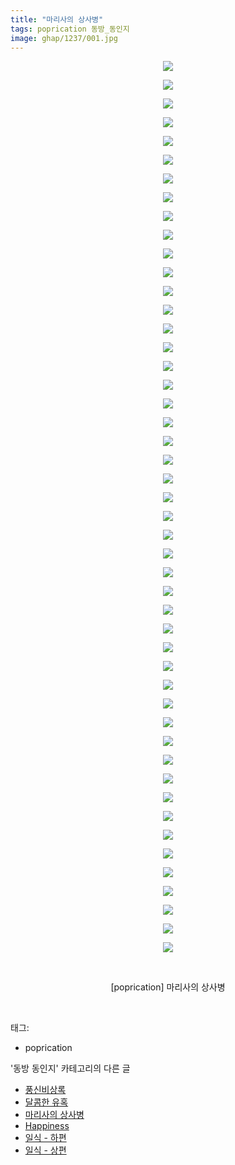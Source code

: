 ```yaml
---
title: "마리사의 상사병"
tags: poprication 동방_동인지
image: ghap/1237/001.jpg
---
```

<div class="article">
<p style="text-align: center; clear: none; float: none;"><img src="{{ site.nasurl }}/ghap/1237/001.jpg"/></p>
<p style="text-align: center; clear: none; float: none;"><img src="{{ site.nasurl }}/ghap/1237/002.jpg"/></p>
<p style="text-align: center; clear: none; float: none;"><img src="{{ site.nasurl }}/ghap/1237/003.jpg"/></p>
<p style="text-align: center; clear: none; float: none;"><img src="{{ site.nasurl }}/ghap/1237/004.jpg"/></p>
<p style="text-align: center; clear: none; float: none;"><img src="{{ site.nasurl }}/ghap/1237/005.jpg"/></p>
<p style="text-align: center; clear: none; float: none;"><img src="{{ site.nasurl }}/ghap/1237/006.jpg"/></p>
<p style="text-align: center; clear: none; float: none;"><img src="{{ site.nasurl }}/ghap/1237/007.jpg"/></p>
<p style="text-align: center; clear: none; float: none;"><img src="{{ site.nasurl }}/ghap/1237/008.jpg"/></p>
<p style="text-align: center; clear: none; float: none;"><img src="{{ site.nasurl }}/ghap/1237/009.jpg"/></p>
<p style="text-align: center; clear: none; float: none;"><img src="{{ site.nasurl }}/ghap/1237/010.jpg"/></p>
<p style="text-align: center; clear: none; float: none;"><img src="{{ site.nasurl }}/ghap/1237/011.jpg"/></p>
<p style="text-align: center; clear: none; float: none;"><img src="{{ site.nasurl }}/ghap/1237/012.jpg"/></p>
<p style="text-align: center; clear: none; float: none;"><img src="{{ site.nasurl }}/ghap/1237/013.jpg"/></p>
<p style="text-align: center; clear: none; float: none;"><img src="{{ site.nasurl }}/ghap/1237/014.jpg"/></p>
<p style="text-align: center; clear: none; float: none;"><img src="{{ site.nasurl }}/ghap/1237/015.jpg"/></p>
<p style="text-align: center; clear: none; float: none;"><img src="{{ site.nasurl }}/ghap/1237/016.jpg"/></p>
<p style="text-align: center; clear: none; float: none;"><img src="{{ site.nasurl }}/ghap/1237/017.jpg"/></p>
<p style="text-align: center; clear: none; float: none;"><img src="{{ site.nasurl }}/ghap/1237/018.jpg"/></p>
<p style="text-align: center; clear: none; float: none;"><img src="{{ site.nasurl }}/ghap/1237/019.jpg"/></p>
<p style="text-align: center; clear: none; float: none;"><img src="{{ site.nasurl }}/ghap/1237/020.jpg"/></p>
<p style="text-align: center; clear: none; float: none;"><img src="{{ site.nasurl }}/ghap/1237/021.jpg"/></p>
<p style="text-align: center; clear: none; float: none;"><img src="{{ site.nasurl }}/ghap/1237/022.jpg"/></p>
<p style="text-align: center; clear: none; float: none;"><img src="{{ site.nasurl }}/ghap/1237/023.jpg"/></p>
<p style="text-align: center; clear: none; float: none;"><img src="{{ site.nasurl }}/ghap/1237/024.jpg"/></p>
<p style="text-align: center; clear: none; float: none;"><img src="{{ site.nasurl }}/ghap/1237/025.jpg"/></p>
<p style="text-align: center; clear: none; float: none;"><img src="{{ site.nasurl }}/ghap/1237/026.jpg"/></p>
<p style="text-align: center; clear: none; float: none;"><img src="{{ site.nasurl }}/ghap/1237/027.jpg"/></p>
<p style="text-align: center; clear: none; float: none;"><img src="{{ site.nasurl }}/ghap/1237/028.jpg"/></p>
<p style="text-align: center; clear: none; float: none;"><img src="{{ site.nasurl }}/ghap/1237/029.jpg"/></p>
<p style="text-align: center; clear: none; float: none;"><img src="{{ site.nasurl }}/ghap/1237/030.jpg"/></p>
<p style="text-align: center; clear: none; float: none;"><img src="{{ site.nasurl }}/ghap/1237/031.jpg"/></p>
<p style="text-align: center; clear: none; float: none;"><img src="{{ site.nasurl }}/ghap/1237/032.jpg"/></p>
<p style="text-align: center; clear: none; float: none;"><img src="{{ site.nasurl }}/ghap/1237/033.jpg"/></p>
<p style="text-align: center; clear: none; float: none;"><img src="{{ site.nasurl }}/ghap/1237/034.jpg"/></p>
<p style="text-align: center; clear: none; float: none;"><img src="{{ site.nasurl }}/ghap/1237/035.jpg"/></p>
<p style="text-align: center; clear: none; float: none;"><img src="{{ site.nasurl }}/ghap/1237/036.jpg"/></p>
<p style="text-align: center; clear: none; float: none;"><img src="{{ site.nasurl }}/ghap/1237/037.jpg"/></p>
<p style="text-align: center; clear: none; float: none;"><img src="{{ site.nasurl }}/ghap/1237/038.jpg"/></p>
<p style="text-align: center; clear: none; float: none;"><img src="{{ site.nasurl }}/ghap/1237/039.jpg"/></p>
<p style="text-align: center; clear: none; float: none;"><img src="{{ site.nasurl }}/ghap/1237/040.jpg"/></p>
<p style="text-align: center; clear: none; float: none;"><img src="{{ site.nasurl }}/ghap/1237/041.jpg"/></p>
<p style="text-align: center; clear: none; float: none;"><img src="{{ site.nasurl }}/ghap/1237/042.jpg"/></p>
<p style="text-align: center; clear: none; float: none;"><img src="{{ site.nasurl }}/ghap/1237/043.jpg"/></p>
<p style="text-align: center; clear: none; float: none;"><img src="{{ site.nasurl }}/ghap/1237/044.jpg"/></p>
<p style="text-align: center; clear: none; float: none;"><img src="{{ site.nasurl }}/ghap/1237/045.jpg"/></p>
<p style="text-align: center; clear: none; float: none;"><img src="{{ site.nasurl }}/ghap/1237/046.jpg"/></p>
<p style="text-align: center; clear: none; float: none;"><img src="{{ site.nasurl }}/ghap/1237/047.jpg"/></p>
<p style="text-align: center; clear: none; float: none;"><img src="{{ site.nasurl }}/ghap/1237/048.jpg"/></p>
<p style="text-align: center; clear: none; float: none;"><br/></p>
<p style="text-align: center; clear: none; float: none;">[poprication] 마리사의 상사병</p>
<p><br/></p>
</div><div class="tagTrail">
<p>태그: </p>
<ul>
<li>poprication</li>
</ul>
</div><div class="another">
<p>'동방 동인지' 카테고리의 다른 글</p>
<ul>
<li><a href="/2016-07-30-ghap_1240">풍신비상록</a></li>
<li><a href="/2016-07-30-ghap_1238">달콤한 유혹</a></li>
<li><a href="/2016-07-30-ghap_1237">마리사의 상사병</a></li>
<li><a href="/2016-07-30-ghap_1236">Happiness</a></li>
<li><a href="/2016-07-30-ghap_1235">일식 - 하편</a></li>
<li><a href="/2016-07-30-ghap_1234">일식 - 상편</a></li>
</ul>
</div><div class="cb_module cb_fluid">
<div class="cb_wrt cb_profile">
</div><!-- commentList close -->
</div>